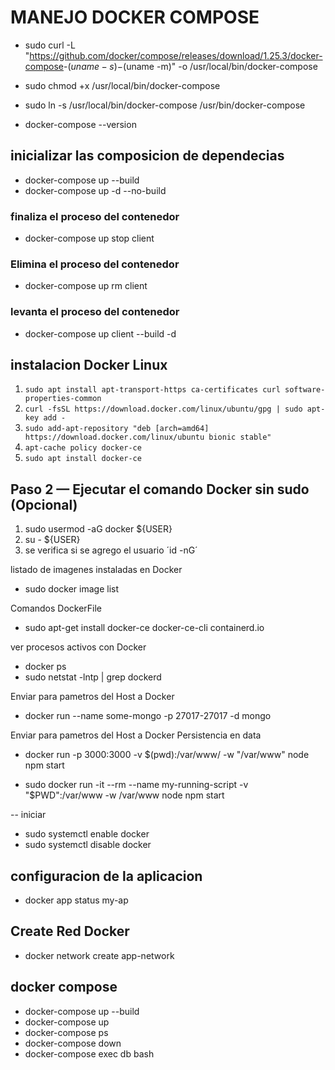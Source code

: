 # MANEJO DOCKER COMPOSE

- sudo curl -L "<https://github.com/docker/compose/releases/download/1.25.3/docker-compose>-$(uname -s)-$(uname -m)" -o /usr/local/bin/docker-compose

- sudo chmod +x /usr/local/bin/docker-compose

- sudo ln -s /usr/local/bin/docker-compose /usr/bin/docker-compose

- docker-compose --version

## inicializar las composicion de dependecias

- docker-compose up --build
- docker-compose up -d --no-build

### finaliza el proceso del contenedor

- docker-compose up stop client

### Elimina  el proceso del contenedor

- docker-compose up rm client

### levanta el proceso del contenedor

- docker-compose up client --build -d


## instalacion Docker Linux

1. `sudo apt install apt-transport-https ca-certificates curl software-properties-common`
2. `curl -fsSL https://download.docker.com/linux/ubuntu/gpg | sudo apt-key add -`
3. `sudo add-apt-repository "deb [arch=amd64] https://download.docker.com/linux/ubuntu bionic stable"`
4. `apt-cache policy docker-ce`
5. `sudo apt install docker-ce`

## Paso 2 — Ejecutar el comando Docker sin sudo (Opcional)

1. sudo usermod -aG docker ${USER}
2. su - ${USER}
3. se verifica si se agrego el usuario ´id -nG´

listado de imagenes instaladas en Docker

- sudo docker image list

Comandos DockerFile

- sudo apt-get install docker-ce docker-ce-cli containerd.io

ver procesos activos con Docker

- docker ps
- sudo netstat -lntp | grep dockerd

Enviar para pametros del Host a Docker

- docker run --name some-mongo -p 27017-27017 -d mongo

Enviar para pametros del Host a Docker Persistencia en data

- docker run -p 3000:3000 -v $(pwd):/var/www/ -w "/var/www" node npm start

- sudo docker run -it --rm --name my-running-script -v "$PWD":/var/www -w /var/www node npm start

-- iniciar

- sudo systemctl enable docker
- sudo systemctl disable docker

## configuracion de la aplicacion

- docker app status my-ap

## Create Red Docker

- docker network create app-network

## docker compose

- docker-compose up --build
- docker-compose up
- docker-compose ps
- docker-compose down
- docker-compose exec db bash
